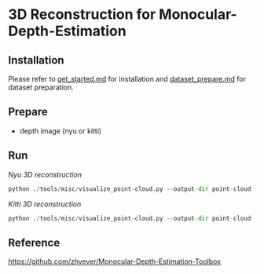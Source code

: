 # 3D Reconstruction for Monocular-Depth-Estimation


## Installation

Please refer to [get_started.md](docs/get_started.md#installation) for installation and [dataset_prepare.md](docs/dataset_prepare.md#prepare-datasets) for dataset preparation.

## Prepare
* depth image (nyu or kitti)

## Run
*Nyu 3D reconstruction*
```py
python ./tools/misc/visualize_point-cloud.py --output-dir point-cloud --dataset nyu --exp_name bts --depth_raw_path "/mnt/data2/datasets/results/nyu/raw/"
```

*Kitti 3D reconstruction*
```py
python ./tools/misc/visualize_point-cloud.py --output-dir point-cloud --dataset kitti --exp_name bts --depth_raw_path "/mnt/data2/datasets/results/kitti/raw/"
```

## Reference
https://github.com/zhyever/Monocular-Depth-Estimation-Toolbox


